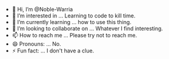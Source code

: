 - 👋 Hi, I’m @Noble-Warria
- 👀 I’m interested in ... Learning to code to kill time.
- 🌱 I’m currently learning ... how to use this thing.
- 💞️ I’m looking to collaborate on ... Whatever I find interesting.
- 📫 How to reach me ... Please try not to reach me.
- 😄 Pronouns: ... No.
- ⚡ Fun fact: ... I don't have a clue.

<!---
Noble-Warria/Noble-Warria is a ✨ special ✨ repository because its `README.md` (this file) appears on your GitHub profile.
You can click the Preview link to take a look at your changes.
--->
